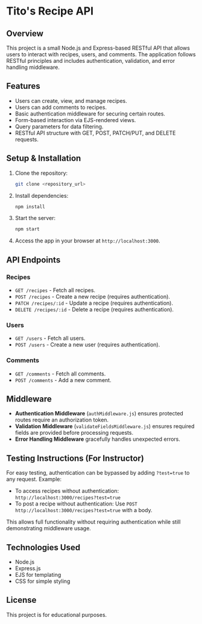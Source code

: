 # Tito's Recipe API

## Overview
This project is a small Node.js and Express-based RESTful API that allows users to interact with recipes, users, and comments. The application follows RESTful principles and includes authentication, validation, and error handling middleware.

## Features
- Users can create, view, and manage recipes.
- Users can add comments to recipes.
- Basic authentication middleware for securing certain routes.
- Form-based interaction via EJS-rendered views.
- Query parameters for data filtering.
- RESTful API structure with GET, POST, PATCH/PUT, and DELETE requests.

## Setup & Installation
1. Clone the repository:
   ```sh
   git clone <repository_url>
   ```
2. Install dependencies:
   ```sh
   npm install
   ```
3. Start the server:
   ```sh
   npm start
   ```
4. Access the app in your browser at `http://localhost:3000`.

## API Endpoints
### Recipes
- `GET /recipes` - Fetch all recipes.
- `POST /recipes` - Create a new recipe (requires authentication).
- `PATCH /recipes/:id` - Update a recipe (requires authentication).
- `DELETE /recipes/:id` - Delete a recipe (requires authentication).

### Users
- `GET /users` - Fetch all users.
- `POST /users` - Create a new user (requires authentication).

### Comments
- `GET /comments` - Fetch all comments.
- `POST /comments` - Add a new comment.

## Middleware
- **Authentication Middleware** (`authMiddleware.js`) ensures protected routes require an authorization token.
- **Validation Middleware** (`validateFieldsMiddleware.js`) ensures required fields are provided before processing requests.
- **Error Handling Middleware** gracefully handles unexpected errors.

## Testing Instructions (For Instructor)
For easy testing, authentication can be bypassed by adding `?test=true` to any request. Example:
- To access recipes without authentication: `http://localhost:3000/recipes?test=true`
- To post a recipe without authentication: Use `POST http://localhost:3000/recipes?test=true` with a body.

This allows full functionality without requiring authentication while still demonstrating middleware usage.

## Technologies Used
- Node.js
- Express.js
- EJS for templating
- CSS for simple styling

## License
This project is for educational purposes.

